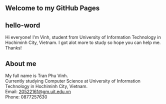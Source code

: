 ## Welcome to my GitHub Pages
## hello-word
Hi everyone! 
I'm Vinh, student from University of Information Technology in Hochiminh City, Vietnam. I got alot more to study so hope you can help me. Thanks! 

## About me
My full name is Tran Phu Vinh.\
Currently studying Computer Science at University of Information Technology in Hochiminh City, Vietnam.\
Email: 20522161@gm.uit.edu.vn\
Phone: 0877257630
